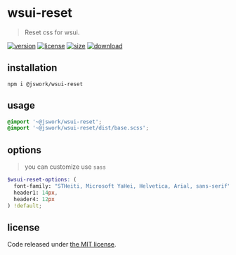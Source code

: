 # wsui-reset
> Reset css for wsui.

[![version][version-image]][version-url]
[![license][license-image]][license-url]
[![size][size-image]][size-url]
[![download][download-image]][download-url]

## installation
```shell
npm i @jswork/wsui-reset
```

## usage
```scss
@import '~@jswork/wsui-reset';
@import '~@jswork/wsui-reset/dist/base.scss';
```

## options
> you can customize use `sass`

```scss
$wsui-reset-options: (
  font-family: "STHeiti, Microsoft YaHei, Helvetica, Arial, sans-serif",
  header1: 14px,
  header4: 12px
) !default;
```

## license
Code released under [the MIT license](https://github.com/afeiship/wsui-reset/blob/master/LICENSE.txt).

[version-image]: https://img.shields.io/npm/v/@jswork/wsui-reset
[version-url]: https://npmjs.org/package/@jswork/wsui-reset

[license-image]: https://img.shields.io/npm/l/@jswork/wsui-reset
[license-url]: https://github.com/afeiship/wsui-reset/blob/master/LICENSE.txt

[size-image]: https://img.shields.io/bundlephobia/minzip/@jswork/wsui-reset
[size-url]: https://github.com/afeiship/wsui-reset/blob/master/dist/wsui-reset.min.js

[download-image]: https://img.shields.io/npm/dm/@jswork/wsui-reset
[download-url]: https://www.npmjs.com/package/@jswork/wsui-reset

